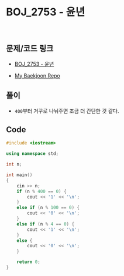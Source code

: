 # BOJ_2753 - 윤년

&nbsp;

## 문제/코드 링크

- [BOJ_2753 - 윤년](https://www.acmicpc.net/problem/2753)

- [My Baekjoon Repo](https://github.com/Meantint/Baekjoon)

## 풀이

- `400`부터 거꾸로 나눠주면 조금 더 간단한 것 같다.

## Code

```cpp
#include <iostream>

using namespace std;

int n;

int main()
{
    cin >> n;
    if (n % 400 == 0) {
        cout << '1' << '\n';
    }
    else if (n % 100 == 0) {
        cout << '0' << '\n';
    }
    else if (n % 4 == 0) {
        cout << '1' << '\n';
    }
    else {
        cout << '0' << '\n';
    }

    return 0;
}
```
